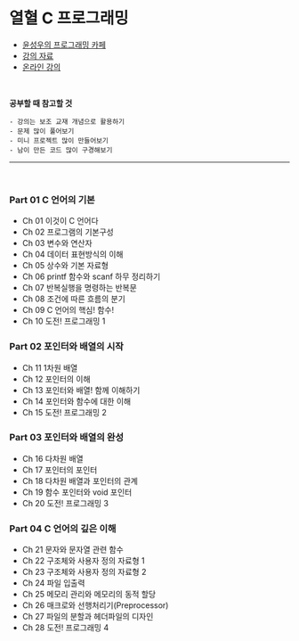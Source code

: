 # 열혈 C 프로그래밍

- [윤성우의 프로그래밍 카페](https://cafe.naver.com/cstudyjava)
- [강의 자료](https://cafe.naver.com/cstudyjava/136296)
- [온라인 강의](https://cafe.naver.com/cstudyjava/136279)

<br>

**공부할 때 참고할 것**
```
- 강의는 보조 교재 개념으로 활용하기
- 문제 많이 풀어보기
- 미니 프로젝트 많이 만들어보기
- 남이 만든 코드 많이 구경해보기
```

-----

<br>

### Part 01 C 언어의 기본
- Ch 01 이것이 C 언어다
- Ch 02 프로그램의 기본구성
- Ch 03 변수와 연산자
- Ch 04 데이터 표현방식의 이해
- Ch 05 상수와 기본 자료형
- Ch 06 printf 함수와 scanf 하무 정리하기
- Ch 07 반복실행을 명령하는 반복문
- Ch 08 조건에 따른 흐름의 분기
- Ch 09 C 언어의 핵심! 함수!
- Ch 10 도전! 프로그래밍 1

### Part 02 포인터와 배열의 시작
- Ch 11 1차원 배열
- Ch 12 포인터의 이해
- Ch 13 포인터와 배열! 함께 이해하기
- Ch 14 포인터와 함수에 대한 이해
- Ch 15 도전! 프로그래밍 2

### Part 03 포인터와 배열의 완성
- Ch 16 다차원 배열
- Ch 17 포인터의 포인터
- Ch 18 다차원 배열과 포인터의 관계
- Ch 19 함수 포인터와 void 포인터
- Ch 20 도전! 프로그래밍 3

### Part 04 C 언어의 깊은 이해
- Ch 21 문자와 문자열 관련 함수
- Ch 22 구조체와 사용자 정의 자료형 1
- Ch 23 구조체와 사용자 정의 자료형 2
- Ch 24 파일 입출력
- Ch 25 메모리 관리와 메모리의 동적 할당
- Ch 26 매크로와 선행처리기(Preprocessor)
- Ch 27 파일의 분할과 헤더파일의 디자인
- Ch 28 도전! 프로그래밍 4
